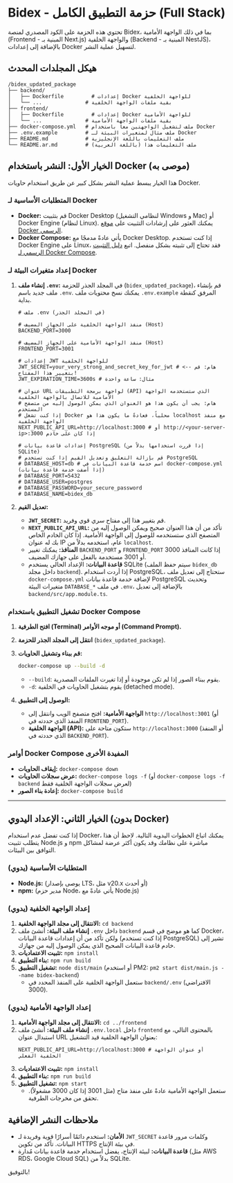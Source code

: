 # Bidex - حزمة التطبيق الكامل (Full Stack)

تحتوي هذه الحزمة على الكود المصدري لمنصة Bidex، بما في ذلك الواجهة الأمامية (Frontend - المبنية بـ Next.js) والواجهة الخلفية (Backend - المبنية بـ NestJS)، بالإضافة إلى إعدادات Docker لتسهيل عملية النشر.

## هيكل المجلدات المحدث

```
/bidex_updated_package
├── backend/
│   ├── Dockerfile         # إعدادات Docker للواجهة الخلفية
│   └── ...              # بقية ملفات الواجهة الخلفية
├── frontend/
│   ├── Dockerfile         # إعدادات Docker للواجهة الأمامية
│   └── ...              # بقية ملفات الواجهة الأمامية
├── docker-compose.yml   # ملف لتشغيل الواجهتين معاً باستخدام Docker
├── .env.example         # ملف مثال لمتغيرات البيئة لـ Docker
├── README.md            # ملف التعليمات باللغة الإنجليزية
└── README.ar.md         # ملف التعليمات هذا (باللغة العربية)
```

## الخيار الأول: النشر باستخدام Docker (موصى به)

هذا الخيار يبسط عملية النشر بشكل كبير عن طريق استخدام حاويات Docker.

### المتطلبات الأساسية لـ Docker

*   **Docker:** قم بتثبيت Docker Desktop (لنظامي التشغيل Windows و Mac) أو Docker Engine (لنظام Linux). يمكنك العثور على إرشادات التثبيت على [موقع Docker الرسمي](https://docs.docker.com/engine/install/).
*   **Docker Compose:** يأتي عادةً مدمجًا مع Docker Desktop. إذا كنت تستخدم Docker Engine على Linux، فقد تحتاج إلى تثبيته بشكل منفصل. اتبع [دليل التثبيت الرسمي لـ Docker Compose](https://docs.docker.com/compose/install/).

### إعداد متغيرات البيئة لـ Docker

1.  **إنشاء ملف `.env`:** في المجلد الجذر للحزمة (`bidex_updated_package`)، قم بإنشاء ملف جديد باسم `.env`. يمكنك نسخ محتويات ملف `.env.example` المرفق كنقطة بداية.

    ```dotenv
    # ملف .env (في المجلد الجذر)

    # منفذ الواجهة الخلفية على الجهاز المضيف (Host)
    BACKEND_PORT=3000

    # منفذ الواجهة الأمامية على الجهاز المضيف (Host)
    FRONTEND_PORT=3001

    # إعدادات JWT للواجهة الخلفية
    JWT_SECRET=your_very_strong_and_secret_key_for_jwt # <-- هام: قم بتغيير هذا المفتاح!
    JWT_EXPIRATION_TIME=3600s # مثال: ساعة واحدة

    # عنوان URL لواجهة برمجة التطبيقات (API) الذي ستستخدمه الواجهة الأمامية للاتصال بالواجهة الخلفية
    # هام: يجب أن يكون هذا هو العنوان الذي يمكن الوصول إليه من متصفح المستخدم
    # إذا كنت تشغل Docker محلياً، فعادةً ما يكون هذا هو localhost مع منفذ الواجهة الخلفية
    NEXT_PUBLIC_API_URL=http://localhost:3000 # أو http://<your-server-ip>:3000 إذا كان على خادم

    # إعدادات قاعدة بيانات PostgreSQL (إذا قررت استخدامها بدلاً من SQLite)
    # قم بإزالة التعليق وتعديل القيم إذا كنت تستخدم PostgreSQL
    # DATABASE_HOST=db # اسم خدمة قاعدة البيانات في docker-compose.yml (إذا أضفت خدمة قاعدة بيانات)
    # DATABASE_PORT=5432
    # DATABASE_USER=postgres
    # DATABASE_PASSWORD=your_secure_password
    # DATABASE_NAME=bidex_db
    ```

2.  **تعديل القيم:**
    *   **`JWT_SECRET`:** قم بتغيير هذا إلى مفتاح سري قوي وفريد.
    *   **`NEXT_PUBLIC_API_URL`:** تأكد من أن هذا العنوان صحيح ويمكن الوصول إليه من المتصفح الذي ستستخدمه للوصول إلى الواجهة الأمامية. إذا كان الخادم الخاص بك له عنوان IP عام، استخدمه بدلاً من `localhost`.
    *   **المنافذ:** يمكنك تغيير `BACKEND_PORT` و `FRONTEND_PORT` إذا كانت المنافذ 3000 أو 3001 مستخدمة بالفعل على جهازك المضيف.
    *   **قاعدة البيانات:** الإعداد الحالي يستخدم SQLite (سيتم حفظ الملف `bidex_db` داخل مجلد `backend`). إذا أردت استخدام PostgreSQL، ستحتاج إلى تعديل ملف `docker-compose.yml` لإضافة خدمة قاعدة بيانات PostgreSQL وتحديث متغيرات البيئة `DATABASE_*` في ملف `.env`، بالإضافة إلى تعديل `backend/src/app.module.ts`.

### تشغيل التطبيق باستخدام Docker Compose

1.  **افتح الطرفية (Terminal) أو موجه الأوامر (Command Prompt).**
2.  **انتقل إلى المجلد الجذر للحزمة** (`bidex_updated_package`).
3.  **قم ببناء وتشغيل الحاويات:**
    ```bash
    docker-compose up --build -d
    ```
    *   `--build`: يقوم ببناء الصور إذا لم تكن موجودة أو إذا تغيرت الملفات المصدرية.
    *   `-d`: يقوم بتشغيل الحاويات في الخلفية (detached mode).

4.  **الوصول إلى التطبيق:**
    *   **الواجهة الأمامية:** افتح متصفح الويب وانتقل إلى `http://localhost:3001` (أو المنفذ الذي حددته في `FRONTEND_PORT`).
    *   **الواجهة الخلفية (API):** ستكون متاحة على `http://localhost:3000` (أو المنفذ الذي حددته في `BACKEND_PORT`).

### أوامر Docker Compose المفيدة الأخرى

*   **إيقاف الحاويات:** `docker-compose down`
*   **عرض سجلات الحاويات:** `docker-compose logs -f` (أو `docker-compose logs -f backend` لعرض سجلات الواجهة الخلفية فقط)
*   **إعادة بناء الصور:** `docker-compose build`

---

## الخيار الثاني: الإعداد اليدوي (بدون Docker)

إذا كنت تفضل عدم استخدام Docker، يمكنك اتباع الخطوات اليدوية التالية. لاحظ أن هذا يتطلب تثبيت Node.js و npm مباشرة على نظامك وقد يكون أكثر عرضة لمشاكل التوافق بين البيئات.

### المتطلبات الأساسية (يدوي)

*   **Node.js:** (يوصى بإصدار LTS، مثل v20.x أو أحدث)
*   **npm:** (مدير حزم Node، يأتي عادةً مع Node.js)

### إعداد الواجهة الخلفية (يدوي)

1.  **الانتقال إلى مجلد الواجهة الخلفية:** `cd backend`
2.  **إنشاء ملف البيئة:** أنشئ ملف `.env` داخل `backend` كما هو موضح في قسم Docker، ولكن تأكد من أن إعدادات قاعدة البيانات (إذا كنت تستخدم PostgreSQL) تشير إلى خادم قاعدة البيانات الصحيح الذي يمكن الوصول إليه من جهازك.
3.  **تثبيت الاعتماديات:** `npm install`
4.  **بناء التطبيق:** `npm run build`
5.  **تشغيل التطبيق:** `node dist/main` (أو استخدم PM2: `pm2 start dist/main.js --name bidex-backend`)
    *   ستعمل الواجهة الخلفية على المنفذ المحدد في `backend/.env` (الافتراضي 3000).

### إعداد الواجهة الأمامية (يدوي)

1.  **الانتقال إلى مجلد الواجهة الأمامية:** `cd ../frontend`
2.  **إنشاء ملف البيئة:** أنشئ ملف `.env.local` داخل `frontend` بالمحتوى التالي، مع استبدال عنوان URL بعنوان الواجهة الخلفية قيد التشغيل:
    ```dotenv
    NEXT_PUBLIC_API_URL=http://localhost:3000 # أو عنوان الواجهة الخلفية الفعلي
    ```
3.  **تثبيت الاعتماديات:** `npm install`
4.  **بناء التطبيق:** `npm run build`
5.  **تشغيل التطبيق:** `npm start`
    *   ستعمل الواجهة الأمامية عادةً على منفذ متاح (مثل 3001 إذا كان 3000 مشغولاً). تحقق من مخرجات الطرفية.

## ملاحظات النشر الإضافية

*   **الأمان:** استخدم دائمًا أسرارًا قوية وفريدة لـ `JWT_SECRET` وكلمات مرور قاعدة البيانات. تأكد من تكوين HTTPS في بيئة الإنتاج.
*   **قاعدة البيانات:** لبيئة الإنتاج، يفضل استخدام خدمة قاعدة بيانات مُدارة (مثل AWS RDS، Google Cloud SQL) بدلاً من SQLite.

بالتوفيق!

